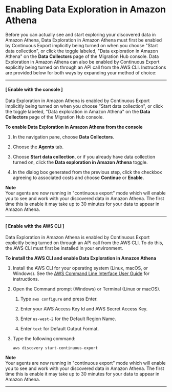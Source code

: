 # Enabling Data Exploration in Amazon Athena<a name="ce-prep-agents"></a>

Before you can actually see and start exploring your discovered data in Amazon Athena, Data Exploration in Amazon Athena must first be enabled by Continuous Export implicitly being turned on when you choose "Start data collection", or click the toggle labeled, "Data exploration in Amazon Athena" on the **Data Collectors** page of the Migration Hub console\. Data Exploration in Amazon Athena can also be enabled by Continuous Export explicitly being turned on through an API call from the AWS CLI\. Instructions are provided below for both ways by expanding your method of choice:

------
#### [ Enable with the console ]

Data Exploration in Amazon Athena is enabled by Continuous Export implicitly being turned on when you choose "Start data collection", or click the toggle labeled, "Data exploration in Amazon Athena" on the **Data Collectors** page of the Migration Hub console\.

**To enable Data Exploration in Amazon Athena from the console**

1. In the navigation pane, choose **Data Collectors**\.

1. Choose the **Agents** tab\.

1. Choose **Start data collection**, or if you already have data collection turned on, click the **Data exploration in Amazon Athena** toggle\.

1. In the dialog box generated from the previous step, click the checkbox agreeing to associated costs and choose **Continue** or **Enable**\.

**Note**  
Your agents are now running in "continuous export" mode which will enable you to see and work with your discovered data in Amazon Athena\. The first time this is enable it may take up to 30 minutes for your data to appear in Amazon Athena\.

------
#### [ Enable with the AWS CLI ]

Data Exploration in Amazon Athena is enabled by Continuous Export explicitly being turned on through an API call from the AWS CLI\. To do this, the AWS CLI must first be installed in your environment\.

**To install the AWS CLI and enable Data Exploration in Amazon Athena**

1. Install the AWS CLI for your operating system \(Linux, macOS, or Windows\)\. See the [AWS Command Line Interface User Guide](https://docs.aws.amazon.com/cli/latest/userguide/) for instructions\.

1. Open the Command prompt \(Windows\) or Terminal \(Linux or macOS\)\.

   1. Type `aws configure` and press Enter\.

   1. Enter your AWS Access Key Id and AWS Secret Access Key\.

   1. Enter `us-west-2` for the Default Region Name\.

   1. Enter `text` for Default Output Format\.

1. Type the following command:

   ```
   aws discovery start-continuous-export
   ```

**Note**  
Your agents are now running in "continuous export" mode which will enable you to see and work with your discovered data in Amazon Athena\. The first time this is enable it may take up to 30 minutes for your data to appear in Amazon Athena\.

------